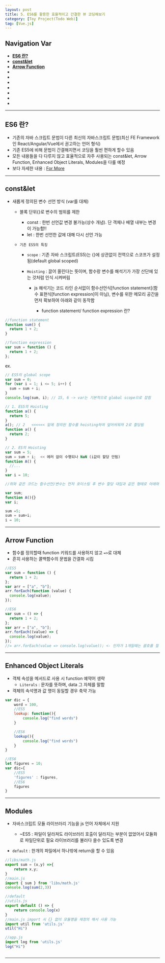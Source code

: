 ```yaml
---
layout: post
title: 5. ES6를 활용한 효율적이고 간결한 뷰 코딩해보기
category: [Toy Project(Todo Web)]
tag: [Vue.js]
---
```


## Navigation Var

- **[ES6 란?](#es6-란)**
- **[const&let](#constlet)**
- **[Arrow Function](#arrow-function)**
- **[]()**
- **[]()**
- **[]()**
- **[]()**
- **[]()**
- **[]()**
- **[]()**

---

## ES6 란?

- 기존의 자바 스크립트 문법이 다른 최신의 자바스크립트 문법(최신 FE Framework인 React/Angular/Vue에서 권고하는 언어 형식)
- 기존 ES5에 비해 문법이 간결해지면서 코딩을 훨씬 편하게 할수 있음
- 모든 내용들을 다 다루지 않고 효율적으로 자주 사용되는 const&let, Arrow Function, Enhanced Object Literals, Modules을 다룰 예정
- 보다 자세한 내용 : [For More](https://babeljs.io/docs/learn)

---

## const&let

- 새롭게 정의된 변수 선언 방식 (var를 대체)

  - 블록 단위{}로 변수의 범위를 제한

    - const : 한번 선언값 변경 불가능(상수 개념). 단 객체나 배열 내부는 변경이 가능함!!
    - let : 한번 선언한 값에 대해 다시 선언 가능

  - `기존 ES5의 특징`

    - `scope` : 기존 자바 스크립트(ES5)는 {}에 상관없이 전역으로 스코프가 설정됨(default global scoped)
    - `Hoisting` : 끌어 올린다는 뜻이며, 함수랑 변수를 해석기가 가장 산단에 있는 것처럼 인식 시켜버림

      - js 해석기는 코드 라인 순서없이 함수선언식[function statement](함수 표현식[function expression]이 아님), 변수를 위한 메모리 공간을 먼저 확보하여 아래와 같이 동작함

        - function statement/ function expression 란?

```javascript
//function statement
function sum() {
  return 1 + 2;
}

//function expression
var sum = function () {
  return 1 + 2;
};
```

ex.

```javascript
// ES5의 global scope
var sum = 0;
for (var i = 1; i <= 5; i++) {
  sum = sum + i;
}
console.log(sum, i); // 15, 6 -> var는 기본적으로 global scope으로 잡힘

// 1. ES5의 Hoisting
function a() {
  return 5;
}
a(); // 2   <<<<<< 밑에 정의된 함수를 hoisting하여 덮어씌워져 2로 할당됨
function a() {
  return 2;
}

// 2. ES의 Hoisting
var sum = 5;
sum = sum + i;  << 에러 없이 수행되나 NaN (i값이 할당 안됨)
function A() {
  //...
}
var i = 10;

//위와 같은 코드는 함수선언/변수는 먼저 호이스팅 후 변수 할당 대입과 같은 형태로 아래와 같이 코드를 재정렬하여 위 코드는 에러 없이 수행되나 NaN를 뿌림

var sum;
function A(){}
var i;

sum =5;
sum = sum+i;
i = 10;
```

---

## Arrow Function

- 함수를 정의할때 function 키워드를 사용하지 않고 `=>`로 대체
- 흔히 사용하는 콜백함수의 문법을 간결화 시킴

```javascript
//ES5
var sum = function () {
  return 1 + 2;
};
var arr = ["a", "b"];
arr.forEach(function (value) {
  console.log(value);
});

//ES6
var sum = () => {
  return 1 + 2;
};
var arr = ["a", "b"];
arr.forEach((value) => {
  console.log(value);
});
//= arr.forEach(value => console.log(value)); <- 인자가 1개일때는 괄호를 칠 필요가 없음
```

---

## Enhanced Object Literals

- 객체 속성을 메서드로 사용 시 function 예약어 생략
  - `Literals` : 문자를 뜻하며, data 그 자체를 말함
- 객체의 속석명과 값 명이 동일할 경우 축약 가능

```javascript
var dic = {
    word = 100,
    //ES5
    lookup: function(){
        console.log("find words")
    }

    //ES6
    lookup(){
        console.log("find words")
    }
}

//ES6
let figures = 10;
var dic={
    //ES5
    'figures' : figures,
    //ES6
    figures
}

```

---

## Modules

- 자바스크립트 모듈 라이브러리 기능을 js 언어 자체에서 지원

  - ~ES5 : 파일이 달라져도 라이브러리 호출이 달라지는 부분이 없었어서 모듈화로 파일단위로 필요 라이브러리를 불러다 쓸수 있도록 변경

- `default` : 한개의 파일에서 하나밖에 return을 할 수 있음

```javascript
//libs/math.js
export sum = (x,y) =>{
    return x,y;
}
//main.js
import { sum } from 'libs/math.js'
console.log(sum(2,3))

//default
//utils.js
export default () => {
    return console.log(x)
}
//main.js import 시 {} 없이 모듈명을 재정의 해서 사용 가능
import util from 'utils.js'
util("Hi")

//app.js
import log from 'utils.js'
log("Hi")



```

---
